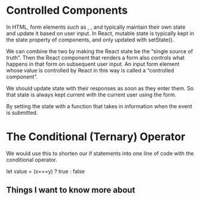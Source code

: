 
# Controlled Components

In HTML, form elements such as </input>, </textarea>, and </select> typically maintain their own state and update it based on user input. In React, mutable state is typically kept in the state property of components, and only updated with setState().

We can combine the two by making the React state be the “single source of truth”. Then the React component that renders a form also controls what happens in that form on subsequent user input. An input form element whose value is controlled by React in this way is called a “controlled component”.

We should update state with their responses as soon as they enter them. So that state is always kept current with the current user using the form.

By setting the state with a function that takes in information when the event is submitted.

# The Conditional (Ternary) Operator

We would use this to shorten our if statements into one line of code with the conditional operator. 

let value = (x===y) ? true : false

## Things I want to know more about
